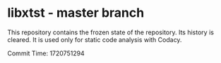 # libxtst - master branch

This repository contains the frozen state of the repository.
Its history is cleared. It is used only for static code
analysis with Codacy.

Commit Time: 1720751294